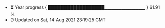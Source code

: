 - ⏳ Year progress { ██████████████████▁▁▁▁▁▁▁▁▁▁▁▁ } 61.91 %
- ⏰ Updated on Sat, 14 Aug 2021 23:19:25 GMT

